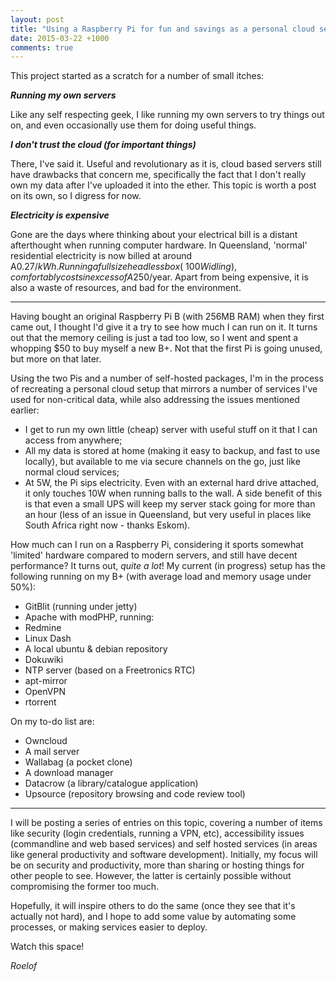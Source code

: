 ```yaml
---
layout: post
title: "Using a Raspberry Pi for fun and savings as a personal cloud server"
date: 2015-03-22 +1000
comments: true
---
```


This project started as a scratch for a number of small itches:

**_Running my own servers_**

Like any self respecting geek, I like running my own servers to try things out on, and even occasionally use them for doing useful things.

**_I don't trust the cloud (for important things)_**

There, I've said it.  Useful and revolutionary as it is, cloud based servers still have drawbacks that concern me, specifically the fact that I don't really own my data after I've uploaded it into the ether.  This topic is worth a post on its own, so I digress for now.

**_Electricity is expensive_**

Gone are the days where thinking about your electrical bill is a distant afterthought when running computer hardware.  In Queensland, 'normal' residential electricity is now billed at around A$0.27/kWh.  Running a full size headless box (~100W idling), comfortably costs in excess of A$250/year.  Apart from being expensive, it is also a waste of resources, and bad for the environment.

---

Having bought an original Raspberry Pi B (with 256MB RAM) when they first came out, I thought I'd give it a try to see how much I can run on it.  It turns out that the memory ceiling is just a tad too low, so I went and spent a whopping $50 to buy myself a new B+.  Not that the first Pi is going unused, but more on that later.

Using the two Pis and a number of self-hosted packages, I'm in the process of recreating a personal cloud setup that mirrors a number of services I've used for non-critical data, while also addressing the issues mentioned earlier:

* I get to run my own little (cheap) server with useful stuff on it that I can access from anywhere;
* All my data is stored at home (making it easy to backup, and fast to use locally), but available to me via secure channels on the go, just like normal cloud services;
* At 5W, the Pi sips electricity.  Even with an external hard drive attached, it only touches 10W when running balls to the wall.  A side benefit of this is that even a small UPS will keep my server stack going for more than an hour (less of an issue in Queensland, but very useful in places like South Africa right now - thanks Eskom).

How much can I run on a Raspberry Pi, considering it sports somewhat 'limited' hardware compared to modern servers, and still have decent performance?  It turns out, _quite a lot_!  My current (in progress) setup has the following running on my B+ (with average load and memory usage under 50%):

* GitBlit (running under jetty)
* Apache with modPHP, running:
 * Redmine
 * Linux Dash
 * A local ubuntu & debian repository
 * Dokuwiki
* NTP server (based on a Freetronics RTC)
* apt-mirror
* OpenVPN
* rtorrent

On my to-do list are:

* Owncloud
* A mail server
* Wallabag (a pocket clone)
* A download manager
* Datacrow (a library/catalogue application)
* Upsource (repository browsing and code review tool)

---

I will be posting a series of entries on this topic, covering a number of items like security (login credentials, running a VPN, etc), accessibility issues (commandline and web based services) and self hosted services (in areas like general productivity and software development).  Initially, my focus will be on security and productivity, more than sharing or hosting things for other people to see.  However, the latter is certainly possible without compromising the former too much.

Hopefully, it will inspire others to do the same (once they see that it's actually not hard), and I hope to add some value by automating some processes, or making services easier to deploy.

Watch this space!

_Roelof_

